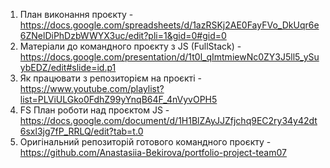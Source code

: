 1. План виконання проєкту - https://docs.google.com/spreadsheets/d/1azRSKj2AE0FayFVo_DkUqr6e6ZNelDiPhDzbWWYX3uc/edit?pli=1&gid=0#gid=0
2. Матеріали до командного проєкту з JS (FullStack) - https://docs.google.com/presentation/d/1t0l_qImtmiewNc0ZY3J5ll5_ySuybEDZ/edit#slide=id.p1
3. Як працювати з репозиторієм на проєкті - https://www.youtube.com/playlist?list=PLViULGko0FdhZ99yYnqB64F_4nVyvOPH5
4. FS План роботи над проєктом JS - https://docs.google.com/document/d/1H1BlZAyJJZfjchq9EC2ry34y42dt6sxl3jg7fP_RRLQ/edit?tab=t.0
5. Оригінальний репозиторій готового командного проєкту - https://github.com/Anastasiia-Bekirova/portfolio-project-team07
